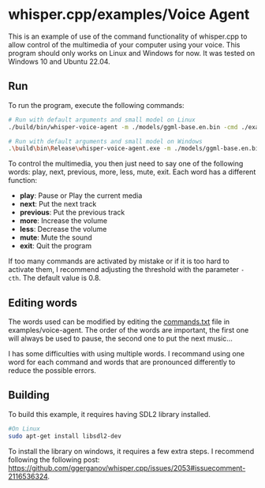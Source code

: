 # whisper.cpp/examples/Voice Agent
This is an example of use of the command functionality of whisper.cpp to allow control of the multimedia of your computer using your voice.
This program should only works on Linux and Windows for now. It was tested on Windows 10 and Ubuntu 22.04.
## Run
To run the program, execute the following commands:
```bash
# Run with default arguments and small model on Linux
./build/bin/whisper-voice-agent -m ./models/ggml-base.en.bin -cmd ./examples/voice-agent/commands.txt -ac 768 -t 3 -c 1

# Run with default arguments and small model on Windows
.\build\bin\Release\whisper-voice-agent.exe -m ./models/ggml-base.en.bin -cmd ./examples/voice-agent/commands.txt -ac 768 -t 3 -c 1
```

To control the multimedia, you then just need to say one of the following words: play, next, previous, more, less, mute, exit. Each word has a different function:
- **play**: Pause or Play the current media
- **next**: Put the next track
- **previous**: Put the previous track
- **more**: Increase the volume
- **less**: Decrease the volume
- **mute**: Mute the sound
- **exit**: Quit the program

If too many commands are activated by mistake or if it is too hard to activate them, I recommend adjusting the threshold with the parameter `-cth`. The default value is 0.8.

## Editing words
The words used can be modified by editing the [commands.txt](/examples/voice-agent/commands.txt) file in examples/voice-agent. The order of the words are important, the first one will always be used to pause, the second one to put the next music...

I has some difficulties with using multiple words. I recommand using one word for each command and words that are pronounced differently to reduce the possible errors.

## Building
To build this example, it requires having SDL2 library installed.
```bash
#On Linux
sudo apt-get install libsdl2-dev
```
To install the library on windows, it requires a few extra steps. 
I recommend following the following post: https://github.com/ggerganov/whisper.cpp/issues/2053#issuecomment-2116536324.

